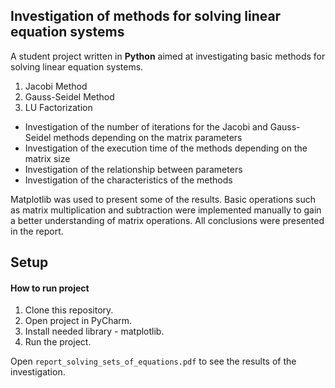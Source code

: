 ##   Investigation of methods for solving linear equation systems

A student project written in **Python** aimed at investigating basic methods for solving linear equation systems. 
1. Jacobi Method
2.  Gauss-Seidel Method 
3.  LU Factorization 
- Investigation of the number of iterations for the Jacobi and Gauss-Seidel methods depending on the matrix parameters 
- Investigation of the execution time of the methods depending on the matrix size
- Investigation of the relationship between parameters 
- Investigation of the characteristics of the methods

Matplotlib was used to present some of the results. Basic operations such as matrix multiplication and subtraction were implemented manually to gain a better understanding of matrix operations. All conclusions were presented in the report.
 
## Setup
#### How to run project
1. Clone this repository.
2. Open project in PyCharm.
3. Install needed library - matplotlib.
4. Run the project.

Open `report_solving_sets_of_equations.pdf` to see the results of the investigation.
